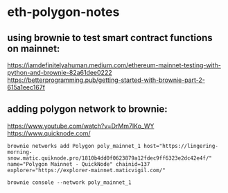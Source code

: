 # eth-polygon-notes

## using brownie to test smart contract functions on mainnet:
https://iamdefinitelyahuman.medium.com/ethereum-mainnet-testing-with-python-and-brownie-82a61dee0222
https://betterprogramming.pub/getting-started-with-brownie-part-2-615a1eec167f


## adding polygon network to brownie:
https://www.youtube.com/watch?v=DrMm7lKo_WY
https://www.quicknode.com/

```
brownie networks add Polygon poly_mainnet_1 host="https://lingering-morning-snow.matic.quiknode.pro/1810b4dd0f0623879a12fdec9ff6323e2dc42e4f/" name="Polygon Mainnet - QuickNode" chainid=137 explorer="https://explorer-mainnet.maticvigil.com/"
```

```
brownie console --network poly_mainnet_1
```
